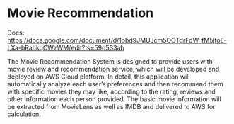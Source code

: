 # Movie Recommendation

Docs: https://docs.google.com/document/d/1obd9JMUJcm5OOTdrFdW_fM5jtoE-LXa-bRahkqCWzWM/edit?ts=59d533ab

The Movie Recommendation System is designed to provide users with movie review and recommendation service, which will be developed and deployed on AWS Cloud platform. In detail, this application will automatically analyze each user’s preferences and then recommend them with specific movies they may like, according to the rating, reviews and other information each person provided. The basic movie information will be extracted from MovieLens as well as IMDB and delivered to AWS for calculation. 
